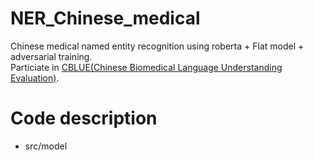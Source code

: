 # NER_Chinese_medical
Chinese medical named entity recognition using roberta + Flat model + adversarial training.  
Particiate in [CBLUE(Chinese Biomedical Language Understanding Evaluation)](https://tianchi.aliyun.com/cblue).
# Code description
- src/model

